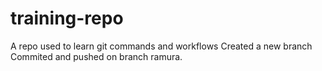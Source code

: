 # training-repo
A repo used to learn git commands and workflows
Created a new branch
Commited and pushed on branch ramura.

